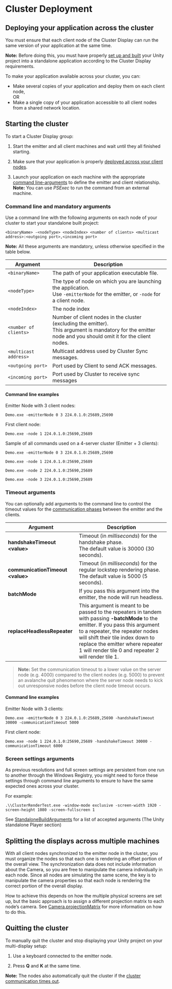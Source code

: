 # Cluster Deployment

## Deploying your application across the cluster

You must ensure that each client node of the Cluster Display can run the same version of your application at the same time.

**Note:** Before doing this, you must have properly [set up and built](project-setup.md) your Unity project into a standalone application according to the Cluster Display requirements.

To make your application available across your cluster, you can:

-   Make several copies of your application and deploy them on each client node,
    <br />OR
-   Make a single copy of your application accessible to all client nodes from a shared network location.

## Starting the cluster

To start a Cluster Display group:

1.  Start the emitter and all client machines and wait until they all finished starting.

2.  Make sure that your application is properly [deployed across your client nodes](#deploying-your-application-across-the-cluster).

3.  Launch your application on each machine with the appropriate [command line-arguments](#command-line-and-mandatory-arguments) to define the emitter and client relationship.
    <br />**Note:** You can use *PSExec* to run the command from an external machine.

### Command line and mandatory arguments

Use a command line with the following arguments on each node of your cluster to start your standalone built project:

`<binaryName> -<nodeType> <nodeIndex> <number of clients> <multicast address>:<outgoing port>,<incoming port>`

**Note:** All these arguments are mandatory, unless otherwise specified in the table below.

| **Argument** | **Description** |
|--------------|-----------------|
| `<binaryName>` | The path of your application executable file. |
| `<nodeType>` | The type of node on which you are launching the application.<br />Use `-emitterNode` for the emitter, or `-node` for a client node. |
| `<nodeIndex>` | The node index |
| `<number of clients>` | Number of client nodes in the cluster (excluding the emitter).<br />This argument is mandatory for the emitter node and you should omit it for the client nodes. |
| `<multicast address>` | Multicast address used by Cluster Sync messages. |
| `<outgoing port>` | Port used by Client to send ACK messages. |
| `<incoming port>` | Port used by Cluster to receive sync messages |

#### Command line examples

Emitter Node with 3 client nodes:

`Demo.exe -emitterNode 0 3 224.0.1.0:25689,25690`

First client node:

`Demo.exe -node 1 224.0.1.0:25690,25689`

Sample of all commands used on a 4-server cluster (Emitter + 3 clients):

`Demo.exe -emitterNode 0 3 224.0.1.0:25689,25690`

`Demo.exe -node 1 224.0.1.0:25690,25689`

`Demo.exe -node 2 224.0.1.0:25690,25689`

`Demo.exe -node 3 224.0.1.0:25690,25689`

### Timeout arguments

You can optionally add arguments to the command line to control the timeout values for the [communication phases](reference.md#communication-phases-and-timeouts) between the emitter and the clients.

| **Argument** | **Description** |
|--------------|-----------------|
| **handshakeTimeout \<value\>** | Timeout (in *milliseconds*) for the handshake phase.<br />The default value is 30000 (30 seconds). |
| **communicationTimeout \<value\>** | Timeout (in *milliseconds*) for the regular lockstep rendering phase.<br />The default value is 5000 (5 seconds).|
| **batchMode** | If you pass this argument into the emitter, the node will run headless. |
| **replaceHeadlessRepeater** | This argument is meant to be passed to the repeaters in tandem with passing **-batchMode** to the emitter. If you pass this argument to a repeater, the repeater nodes will shift their tile index down to replace the emitter where repeater 1 will render tile 0 and repeater 2 will render tile 1. |

>**Note:** Set the communication timeout to a lower value on the server node (e.g. 4000) compared to the client nodes (e.g. 5000) to prevent an avalanche quit phenomenon where the server node needs to kick out unresponsive nodes before the client node timeout occurs.

#### Command line examples

Emitter Node with 3 clients:

`Demo.exe -emitterNode 0 3 224.0.1.0:25689,25690 -handshakeTimeout 30000 -communicationTimeout 5000`

First client node:

`Demo.exe -node 1 224.0.1.0:25690,25689 -handshakeTimeout 30000 -communicationTimeout 6000`


### Screen settings arguments

As previous resolutions and full screen settings are persistent from one run to another through the Windows Registry, you might need to force these settings through command line arguments to ensure to have the same expected ones across your cluster.

For example:

`.\\ClusterRenderTest.exe -window-mode exclusive -screen-width 1920 -screen-height 1080 -screen-fullscreen 1`


See [StandaloneBuildArguments](https://docs.unity3d.com/Manual/CommandLineArguments.html) for a list of accepted arguments (The Unity standalone Player section)

## Splitting the displays across multiple machines

With all client nodes synchronized to the emitter node in the cluster, you must organize the nodes so that each one is rendering an offset portion of the overall view. The synchronization data does not include information about the Camera, so you are free to manipulate the camera individually in each node. Since all nodes are simulating the same scene, the key is to manipulate the camera properties so that each node is rendering the correct portion of the
overall display.

How to achieve this depends on how the multiple physical screens are set up, but the basic approach is to assign a different projection matrix to each node’s camera. See
[Camera.projectionMatrix](https://docs.unity3d.com/560/Documentation/ScriptReference/Camera-projectionMatrix.html) for more information on how to do this.

## Quitting the cluster

To manually quit the cluster and stop displaying your Unity project on your multi-display setup:

1.  Use a keyboard connected to the emitter node.

2.  Press **Q** and **K** at the same time.

**Note:** The nodes also automatically quit the cluster if the [cluster communication times out](reference.md#communication-phases-and-timeouts).
